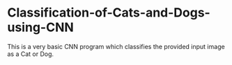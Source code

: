 # Classification-of-Cats-and-Dogs-using-CNN
This is a very basic CNN program which classifies the provided input image as a Cat or Dog. 
